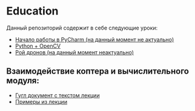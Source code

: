 # Education
Данный репозиторий содержит в себе следующие уроки:
* [Начало работы в PyCharm (на данный момент не актуально)](https://github.com/GeoScan-Pioneer/Education/tree/main/%D0%A3%D1%80%D0%BE%D0%BA%201)
* [Python + OpenCV](https://github.com/GeoScan-Pioneer/Education/tree/main/%D0%A3%D1%80%D0%BE%D0%BA%202)
* [Рой дронов (на данный момент неактуально)]()


## Взаимодействие коптера и вычислительного модуля:
* [Гугл документ с текстом лекции](https://docs.google.com/document/d/1RNfRRzn0-n5mcmE5PSDIk1zpPvqvunx-4NYnuYLkIag/edit?usp=sharing)
* [Примеры из лекции]()